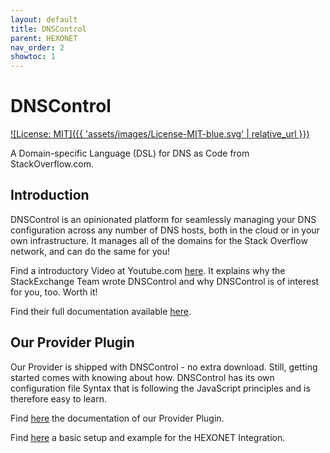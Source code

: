 ```yaml
---
layout: default
title: DNSControl
parent: HEXONET
nav_order: 2
showtoc: 1
---
```


# DNSControl

[![License: MIT]({{ 'assets/images/License-MIT-blue.svg' | relative_url }})](//raw.githubusercontent.com/StackExchange/dnscontrol/master/LICENSE)

A Domain-specific Language (DSL) for DNS as Code from StackOverflow.com.

## Introduction

DNSControl is an opinionated platform for seamlessly managing your DNS configuration across any number of DNS hosts, both in the cloud or in your own infrastructure. It manages all of the domains for the Stack Overflow network, and can do the same for you!

Find a introductory Video at Youtube.com [here](//www.youtube.com/watch?v=1Bx2FGyeRsY). It explains why the StackExchange Team wrote DNSControl and why DNSControl is of interest for you, too. Worth it!

Find their full documentation available [here](//stackexchange.github.io/dnscontrol/).

## Our Provider Plugin

Our Provider is shipped with DNSControl - no extra download.
Still, getting started comes with knowing about how. DNSControl has its own configuration file Syntax that is following the JavaScript principles and is therefore easy to learn.

Find [here](//stackexchange.github.io/dnscontrol/providers/hexonet) the documentation of our Provider Plugin.

Find [here](//github.com/hexonet/dnscontrol-dnsconfig) a basic setup and example for the HEXONET Integration.
